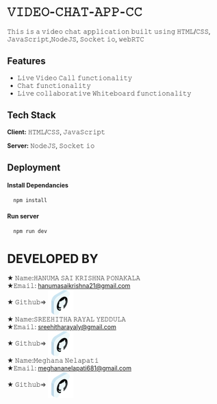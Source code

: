 # 𝚅𝙸𝙳𝙴𝙾-𝙲𝙷𝙰𝚃-𝙰𝙿𝙿-𝙲𝙲
𝚃𝚑𝚒𝚜 𝚒𝚜 𝚊 𝚟𝚒𝚍𝚎𝚘 𝚌𝚑𝚊𝚝 𝚊𝚙𝚙𝚕𝚒𝚌𝚊𝚝𝚒𝚘𝚗 𝚋𝚞𝚒𝚕𝚝 𝚞𝚜𝚒𝚗𝚐 𝙷𝚃𝙼𝙻/𝙲𝚂𝚂, 𝙹𝚊𝚟𝚊𝚂𝚌𝚛𝚒𝚙𝚝,𝙽𝚘𝚍𝚎𝙹𝚂, 𝚂𝚘𝚌𝚔𝚎𝚝 𝚒𝚘, 𝚠𝚎𝚋𝚁𝚃𝙲

## Features

- 𝙻𝚒𝚟𝚎 𝚅𝚒𝚍𝚎𝚘 𝙲𝚊𝚕𝚕 𝚏𝚞𝚗𝚌𝚝𝚒𝚘𝚗𝚊𝚕𝚒𝚝𝚢
- 𝙲𝚑𝚊𝚝 𝚏𝚞𝚗𝚌𝚝𝚒𝚘𝚗𝚊𝚕𝚒𝚝𝚢
- 𝙻𝚒𝚟𝚎 𝚌𝚘𝚕𝚕𝚊𝚋𝚘𝚛𝚊𝚝𝚒𝚟𝚎 𝚆𝚑𝚒𝚝𝚎𝚋𝚘𝚊𝚛𝚍 𝚏𝚞𝚗𝚌𝚝𝚒𝚘𝚗𝚊𝚕𝚒𝚝𝚢


## Tech Stack

**Client:** 𝙷𝚃𝙼𝙻/𝙲𝚂𝚂, 𝙹𝚊𝚟𝚊𝚂𝚌𝚛𝚒𝚙𝚝

**Server:** 𝙽𝚘𝚍𝚎𝙹𝚂, 𝚂𝚘𝚌𝚔𝚎𝚝 𝚒𝚘


## Deployment

#### Install Dependancies

```bash
  npm install
```

#### Run server

```bash
  npm run dev
```

# DEVELOPED BY
<span>★ 𝙽𝚊𝚖𝚎:𝙷𝙰𝙽𝚄𝙼𝙰 𝚂𝙰𝙸 𝙺𝚁𝙸𝚂𝙷𝙽𝙰 𝙿𝙾𝙽𝙰𝙺𝙰𝙻𝙰 </span>
<br>
<span>★𝙴𝚖𝚊𝚒𝚕: hanumasaikrishna21@gmail.com</span>
<br>
<span>★ 𝙶𝚒𝚝𝚑𝚞𝚋&#8658;</span> <a href="https://github.com/hanumasaikrish21" target="blank"><img align="center" src="https://github.com/hanumasaikrish21/AirlineManagement_CC_Summer_Project/blob/main/github.svg" alt="hanuma sai krishna" height="60" width="60" /></a>
<br>
<span>★ 𝙽𝚊𝚖𝚎:𝚂𝚁𝙴𝙴𝙷𝙸𝚃𝙷𝙰 𝚁𝙰𝚈𝙰𝙻 𝚈𝙴𝙳𝙳𝚄𝙻𝙰</span>
<br>
<span>★𝙴𝚖𝚊𝚒𝚕: sreehitharayaly@gmail.com</span>
<br>
<span>★ 𝙶𝚒𝚝𝚑𝚞𝚋&#8658;</span> <a href="https://github.com/sree212212" target="blank"><img align="center" src="https://github.com/hanumasaikrish21/AirlineManagement_CC_Summer_Project/blob/main/github.svg" alt="Sreehitha Rayal" height="60" width="60" /></a>
 <br>
<span>★ 𝙽𝚊𝚖𝚎:𝙼𝚎𝚐𝚑𝚊𝚗𝚊 𝙽𝚎𝚕𝚊𝚙𝚊𝚝𝚒 </span>
<br>
<span>★𝙴𝚖𝚊𝚒𝚕: meghananelapati681@gmail.com</span>
<br>
<span>★ 𝙶𝚒𝚝𝚑𝚞𝚋&#8658;</span> <a href="https://github.com/meghananelapati" target="blank"><img align="center" src="https://github.com/hanumasaikrish21/AirlineManagement_CC_Summer_Project/blob/main/github.svg" alt="hanuma sai krishna" height="60" width="60" /></a>
